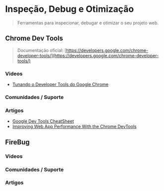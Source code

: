 # Inspeção, Debug e Otimização

> Ferramentas para inspecionar, debugar e otimizar o seu projeto web.

## Chrome Dev Tools

> Documentação oficial: [https://developers.google.com/chrome-developer-tools/](https://developers.google.com/chrome-developer-tools/)

### Videos
* [Tunando o Developer Tools do Google Chrome](http://www.youtube.com/watch?v=Mu6nnPN7W_s)

### Comunidades / Suporte

### Artigos
* [Google Dev Tools CheatSheet](http://anti-code.com/devtools-cheatsheet/)
* [Improving Web App Performance With the Chrome DevTools](http://addyosmani.com/blog/performance-optimisation-with-timeline-profiles/)

## FireBug

### Videos

### Comunidades / Suporte

### Artigos